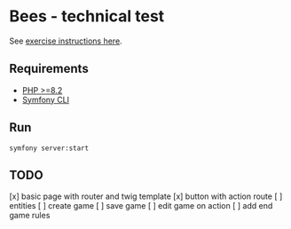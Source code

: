 # Bees - technical test

See [exercise instructions here](./doc/instructions.md).

## Requirements

- [PHP >=8.2](https://www.php.net/manual/en/install.php)
- [Symfony CLI](https://symfony.com/download)

## Run

    symfony server:start

## TODO

[x] basic page with router and twig template
[x] button with action route
[ ] entities
[ ] create game
[ ] save game
[ ] edit game on action
[ ] add end game rules